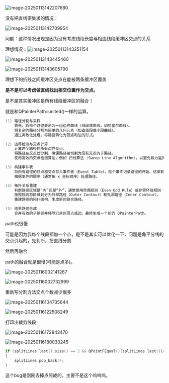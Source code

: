 

![image-20250113142207680](./矢量缓冲区自相交问题.assets/image-20250113142207680.png)

没有把直线密集求的情况：

![image-20250113142709954](./矢量缓冲区自相交问题.assets/image-20250113142709954.png)



问题：这种情况出现是因为没有考虑线段长度与相连线段缓冲区交点的关系

理想情况：![image-20250113143251154](./矢量缓冲区自相交问题.assets/image-20250113143251154.png)

![image-20250113143445460](./矢量缓冲区自相交问题.assets/image-20250113143445460.png)

![image-20250113143605790](./矢量缓冲区自相交问题.assets/image-20250113143605790.png)

理想下的折线之间缓冲区交点在能被两条缓冲区覆盖

**是不是可以考虑做直线找出相交位置作为交点。**

是不是其实缓冲区是所有线段缓冲区的融合！

就是和QPainterPath::united()一样的运算。

```cpp
(1) 路径分割与采样
    首先，将每个路径表示为一组边界曲线（线段或曲线，如贝塞尔曲线）。
    将复杂的路径分割为简单的几何元素（如直线段或小段曲线）。
    通过离散化处理，将路径转化为顶点和边的形式。

(2) 边界检测与交点计算
    计算两个路径的所有边界交点。
    将路径在交点处分割，确保路径被切割为没有交点的子路径。
    使用高效的交点检测算法，例如 扫线算法 (Sweep Line Algorithm)，以避免暴力遍历。

(3) 构建事件表
    将所有路径的顶点和交点存入事件表（Event Table），每个事件记录路径的开始、结束和交点。
    根据事件的顺序（通常按 x 坐标排序）处理路径。

(4) 拓扑关系重建
    判断路径区域是“内”还是“外”，通常使用奇偶规则（Even-Odd Rule）或非零环绕规则（Non-Zero Winding Rule）。
    按照规则将区域划分为外部路径（Outer Contour）和孔洞路径（Inner Contour）。
    重建路径的拓扑结构，生成新的联合路径。

(5) 结果路径合成
    合并有效的子路径并移除冗余的顶点或边，最终生成一个新的 QPainterPath。
```

path也很慢

可能是因为我每个线段都加一个点，是不是其实可以优化一下，问题是角平分线的交点引起的，先判断，把直线分割



然后再融合

path的融合就是很慢(可能是点多)。















![image-20250116002141267](./矢量缓冲区自相交问题.assets/image-20250116002141267.png)

![image-20250116002732999](.\矢量缓冲区自相交问题.assets\image-20250116002732999.png)





重新写分割方法交点个数减少很多

![image-20250116104735644](./矢量缓冲区自相交问题.assets/image-20250116104735644.png)

![image-20250116122508249](./矢量缓冲区自相交问题.assets/image-20250116122508249.png)

打印出裁剪线段

![image-20250116172842470](./矢量缓冲区自相交问题.assets/image-20250116172842470.png)

![image-20250116180030245](./矢量缓冲区自相交问题.assets/image-20250116180030245.png)

```cpp
if (splitLines.last().size() == 2 && QPointFEqual()(splitLines.last()[0], splitLines.last()[1]))
{
    splitLines.pop_back();
}
```

这个bug是刚刚去掉点照成的，主要不是这个呜呜呜。
